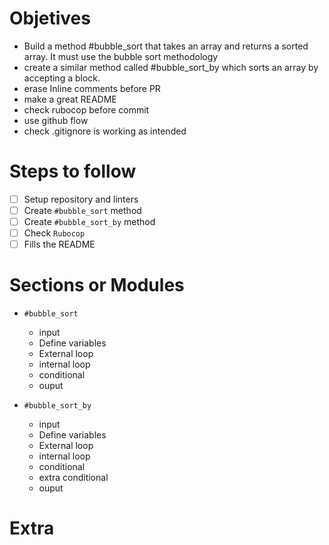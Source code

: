 # Objetives
* Build a method #bubble_sort that takes an array and returns a sorted array. It must use the bubble sort methodology
* create a similar method called #bubble_sort_by which sorts an array by accepting a block.
* erase Inline comments before PR
* make a great README
* check rubocop before commit
* use github flow
* check .gitignore is working as intended

# Steps to follow

- [ ] Setup repository and linters
- [ ] Create `#bubble_sort` method
- [ ] Create `#bubble_sort_by` method
- [ ] Check `Rubocop`
- [ ] Fills the README

# Sections or Modules

- `#bubble_sort`
    + input
    + Define variables 
    + External loop
    + internal loop
    + conditional
    + ouput

- `#bubble_sort_by`
    + input
    + Define variables 
    + External loop
    + internal loop
    + conditional
    + extra conditional
    + ouput

# Extra
